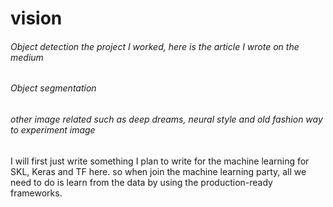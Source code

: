 # vision

<h6>Object detection the project I worked, here is the article I wrote on the medium</h6>
<h6>Object segmentation</h6>
<h6>other image related such as deep dreams, neural style and old fashion way to experiment image</h6> 

I will first just write something I plan to write for the machine learning for SKL, Keras and TF here. 
so when join the machine learning party, all we need to do is learn from the data by using the production-ready frameworks. 